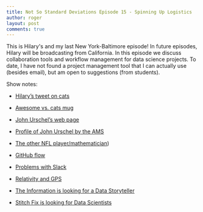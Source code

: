 ```yaml
---
title: Not So Standard Deviations Episode 15 - Spinning Up Logistics
author: roger
layout: post
comments: true
---
```


This is Hilary's and my last New York-Baltimore episode! In future
episodes, Hilary will be broadcasting from California. In this episode
we discuss collaboration tools and workflow management for data
science projects. To date, I have not found a project management tool
that I can actually use (besides email), but am open to suggestions
(from students).

Show notes:

* [Hilary’s tweet on cats](http://twitter.com/hspter/status/725411087110299649)

* [Awesome vs. cats mug](http://www.etsy.com/listing/185113916/…mug-coffee-cup-tea)

* [John Urschel’s web page](http://math.mit.edu/~urschel/)

* [Profile of John Urschel by the AMS](http://www.ams.org/publications/journa…1602/rnoti-p148.pdf)

* [The other NFL player/mathematician](http://en.wikipedia.org/wiki/Frank_Ryan_…merican_football))

* [GitHub flow](http://guides.github.com/introduction/flow/)

* [Problems with Slack](http://www.theinformation.com/articles/why-…a-product-fix)

* [Relativity and GPS](http://www.astronomy.ohio-state.edu/~pogge/Ast…5/gps.html)

* [The Information is looking for a Data Storyteller](http://www.theinformation.com/become-a-data…e-information)

* [Stitch Fix is looking for Data Scientists](http://www.stitchfix.com/careers?gh_jid=1…46?gh_jid=169746)

